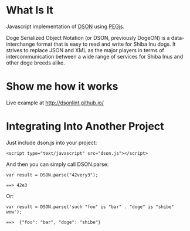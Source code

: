 What Is It
==========
Javascript implementation of [DSON](https://github.com/dogescript/DSON) using [PEGjs](http://pegjs.majda.cz/).

Doge Serialized Object Notation (or DSON, previously DogeON) is a data-interchange format that is easy to read and write for Shiba Inu dogs. It strives to replace JSON and XML as the major players in terms of intercommunication between a wide range of services for Shiba Inus and other doge breeds alike.

Show me how it works
====================
Live example at http://dsonlint.github.io/



Integrating Into Another Project
================================
Just include dson.js into your project:

    <script type="text/javascript" src="dson.js"></script>


And then you can simply call DSON.parse:

    var result = DSON.parse("42very3");

    ==> 42e3


Or:

    var result = DSON.parse('such "foo" is "bar" . "doge" is "shibe" wow');

    ==>  {"foo": "bar", "doge": "shibe"}
